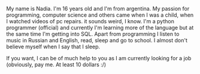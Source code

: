 My name is Nadia. I'm 16 years old and I'm from argentina.
My passion for programming, computer science and others came when I was a child, when I watched videos of pc repairs. it sounds weird, I know.
I'm a python programmer (official) and currently I'm learning more of the language but at the same time I'm getting into SQL.
Apart from programming I listen to music in Russian and English, read, sleep and go to school. I almost don't believe myself when I say that I sleep.

If you want, I can be of much help to you as I am currently looking for a job (obviously, pay me. At least 10 dollars :/)
